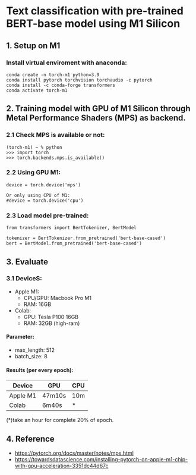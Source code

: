 # Text classification with pre-trained BERT-base model using M1 Silicon

## 1. Setup on M1
### Install virtual enviroment with anaconda:
```
conda create -n torch-m1 python=3.9
conda install pytorch torchvision torchaudio -c pytorch
conda install -c conda-forge transformers
conda activate torch-m1
```

## 2. Training model with GPU of M1 Silicon through Metal Performance Shaders (MPS) as backend.
### 2.1 Check MPS is available or not:
```
(torch-m1) ~ % python
>>> import torch
>>> torch.backends.mps.is_available()
```

### 2.2 Using GPU M1:
```
device = torch.device('mps')

Or only using CPU of M1:
#device = torch.device('cpu')
```

### 2.3 Load model pre-trained:
```
from transformers import BertTokenizer, BertModel

tokenizer = BertTokenizer.from_pretrained('bert-base-cased')
bert = BertModel.from_pretrained('bert-base-cased')
```

## 3. Evaluate
### 3.1 DeviceS:
- Apple M1:
  + CPU/GPU: Macbook Pro M1
  + RAM: 16GB
- Colab:
  + GPU: Tesla P100 16GB
  + RAM: 32GB (high-ram)
#### Parameter:
- max_length: 512
- batch_size: 8

#### Results (per every epoch):

|Device  |GPU    |CPU |
|--------|-------|-----|
|Apple M1|47m10s | 10m |
|Colab   |6m40s  | * |

(*)take an hour for complete 20% of epoch. 


## 4. Reference
- https://pytorch.org/docs/master/notes/mps.html
- https://towardsdatascience.com/installing-pytorch-on-apple-m1-chip-with-gpu-acceleration-3351dc44d67c
